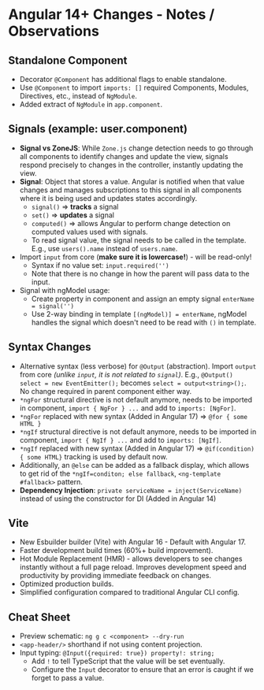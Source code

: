 # Angular 14+ Changes - Notes / Observations

## Standalone Component
* Decorator `@Component` has additional flags to enable standalone.
* Use `@Component` to import `imports: []` required Components, Modules, Directives, etc., instead of `NgModule`.
* Added extract of `NgModule` in `app.component`.

## Signals (example: user.component)
* **Signal vs ZoneJS**: While `Zone.js` change detection needs to go through all components to identify changes and update the view, signals respond precisely to changes in the controller, instantly updating the view.
* **Signal**: Object that stores a value. Angular is notified when that value changes and manages subscriptions to this signal in all components where it is being used and updates states accordingly.
    * `signal()` => **tracks** a signal 
    * `set()` => **updates** a signal
    * `computed()` => allows Angular to perform change detection on computed values used with signals.
    * To read signal value, the signal needs to be called in the template. E.g., use `users().name` instead of `users.name`.
* Import `input` from core (__make sure it is lowercase!__) - will be read-only!
    * Syntax if no value set: `input.required('')`
    * Note that there is no change in how the parent will pass data to the input.
* Signal with ngModel usage:
    * Create property in component and assign an empty signal  `enterName = signal('')`
    * Use 2-way binding in template `[(ngModel)] = enterName`, ngModel handles the signal which doesn't need to be read with `()` in template.

## Syntax Changes
* Alternative syntax (less verbose) for `@Output` (abstraction). Import `output` from core _(unlike `input`, it is not related to `signal`)_. E.g., `@Output() select = new EventEmitter();` becomes `select = output<string>();`. No change required in parent component either way.
* `*ngFor` structural directive is not default anymore, needs to be imported in component, `import { NgFor } ...` and add to `imports: [NgFor]`. 
* `*ngFor` replaced with new syntax (Added in Angular 17) => `@for { some HTML }`
* `*ngIf` structural directive is not default anymore, needs to be imported in component, `import { NgIf } ...` and add to `imports: [NgIf]`. 
* `*ngIf` replaced with new syntax (Added in Angular 17) => `@if(condition) { some HTML}` tracking is used by default now. 
* Additionally, an `@else` can be added as a fallback display, which allows to get rid of the `*ngIf=conditon; else fallback`,  `<ng-template #fallback>` pattern.
* __Dependency Injection__: `private serviceName = inject(ServiceName)` instead of using the constructor for DI (Added in Angular 14)

## Vite
* New Esbuilder builder (Vite) with Angular 16 - Default with Angular 17.
* Faster development build times (60%+ build improvement).
* Hot Module Replacement (HMR) - allows developers to see changes instantly without a full page reload. Improves development speed and productivity by providing immediate feedback on changes.
* Optimized production builds.
* Simplified configuration compared to traditional Angular CLI config.

## Cheat Sheet
* Preview schematic: `ng g c <component> --dry-run`
* `<app-header/>` shorthand if not using content projection.
* Input typing: `@Input({required: true}) property!: string;`
    * Add `!` to tell TypeScript that the value will be set eventually.
    * Configure the `Input` decorator to ensure that an error is caught if we forget to pass a value.
